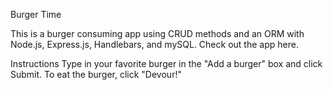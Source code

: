 Burger Time

This is a burger consuming app using CRUD methods and an ORM with Node.js, Express.js, Handlebars, and mySQL.
Check out the app here.

Instructions
Type in your favorite burger in the "Add a burger" box and click Submit.
To eat the burger, click "Devour!"
